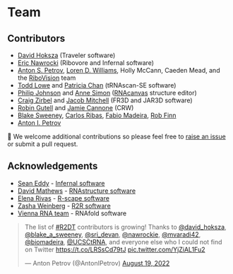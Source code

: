 # Team

## Contributors

- [David Hoksza](https://github.com/davidhoksza) (Traveler software)
- [Eric Nawrocki](https://github.com/nawrockie) (Ribovore and Infernal software)
- [Anton S. Petrov](https://cool.gatech.edu/people/petrov-anton), [Loren D. Williams](https://cool.gatech.edu/people/williams-loren-dean), Holly McCann, Caeden Mead, and the [RiboVision](http://apollo.chemistry.gatech.edu/RiboVision/) team
- [Todd Lowe](https://users.soe.ucsc.edu/~lowe/) and [Patricia Chan](https://engineering.ucsc.edu/people/pchan) (tRNAscan-SE software)
- [Philip Johnson](https://github.com/pzhaojohnson) and [Anne Simon](https://simona065.wixsite.com/simon-lab) ([RNAcanvas](https://rnacanvas.app) structure editor)
- [Craig Zirbel](https://www.bgsu.edu/arts-and-sciences/mathematics-and-statistics/faculty-and-staff/craig-zirbel.html) and [Jacob Mitchell](https://www.linkedin.com/in/jacobirvingmitchell/) (FR3D and JAR3D software)
- [Robin Gutell](https://scholar.google.com/citations?user=IdDGv6oAAAAJ&hl=en) and [Jamie Cannone](https://scholar.google.com/citations?user=PnqrMGAAAAAJ&hl=en) (CRW)
- [Blake Sweeney](https://www.ebi.ac.uk/people/person/blake-sweeney/), [Carlos Ribas](https://www.ebi.ac.uk/people/person/carlos-eduardo-ribas), [Fabio Madeira](https://www.ebi.ac.uk/people/person/fabio-madeira/), [Rob Finn](https://www.ebi.ac.uk/people/person/rob-finn/)
- [Anton I. Petrov](https://antonpetrov.com)

👋 We welcome additional contributions so please feel free to [raise an issue](https://github.com/RNAcentral/R2DT/issues) or submit a pull request.

## Acknowledgements

- [Sean Eddy](http://eddylab.org) - [Infernal software](http://eddylab.org/infernal)
- [David Mathews](http://rna.urmc.rochester.edu/RNAstructure.html) - [RNAstructure software](http://rna.urmc.rochester.edu/RNAstructure.html)
- [Elena Rivas](http://rivaslab.org/) - [R-scape software](http://eddylab.org/R-scape/)
- [Zasha Weinberg](https://zashaweinberglab.org) - [R2R software](https://bmcbioinformatics.biomedcentral.com/articles/10.1186/1471-2105-12-3)
- [Vienna RNA team](https://www.tbi.univie.ac.at/RNA/) - RNAfold software

<blockquote class="twitter-tweet"><p lang="en" dir="ltr">The list of <a href="https://twitter.com/hashtag/R2DT?src=hash&amp;ref_src=twsrc%5Etfw">#R2DT</a> contributors is growing! Thanks to <a href="https://twitter.com/david_hoksza?ref_src=twsrc%5Etfw">@david_hoksza</a>, <a href="https://twitter.com/blake_a_sweeney?ref_src=twsrc%5Etfw">@blake_a_sweeney</a>, <a href="https://twitter.com/sri_devan?ref_src=twsrc%5Etfw">@sri_devan</a>, <a href="https://twitter.com/nawrockie?ref_src=twsrc%5Etfw">@nawrockie</a>, <a href="https://twitter.com/mvaradi42?ref_src=twsrc%5Etfw">@mvaradi42</a>, <a href="https://twitter.com/biomadeira?ref_src=twsrc%5Etfw">@biomadeira</a>, <a href="https://twitter.com/UCSCtRNA?ref_src=twsrc%5Etfw">@UCSCtRNA</a>, and everyone else who I could not find on Twitter <a href="https://t.co/LRSsCd79tJ">https://t.co/LRSsCd79tJ</a> <a href="https://t.co/YjZiAL1Fu2">pic.twitter.com/YjZiAL1Fu2</a></p>&mdash; Anton Petrov (@AntonIPetrov) <a href="https://twitter.com/AntonIPetrov/status/1560589918094499840?ref_src=twsrc%5Etfw">August 19, 2022</a></blockquote> <script async src="https://platform.twitter.com/widgets.js" charset="utf-8"></script>
